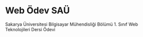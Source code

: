 # Web Ödev SAÜ
Sakarya Üniversitesi Bilgisayar Mühendisliği Bölümü 1. Sınıf Web Teknolojileri Dersi Ödevi
